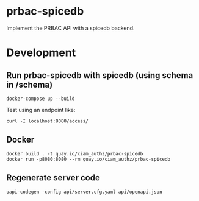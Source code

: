 # prbac-spicedb
Implement the PRBAC API with a spicedb backend.

# Development
## Run prbac-spicedb with spicedb (using schema in /schema)
```
docker-compose up --build
```
Test using an endpoint like:
```
curl -I localhost:8080/access/
```
## Docker
```
docker build . -t quay.io/ciam_authz/prbac-spicedb
docker run -p8080:8080 --rm quay.io/ciam_authz/prbac-spicedb
```
## Regenerate server code
`oapi-codegen -config api/server.cfg.yaml api/openapi.json`